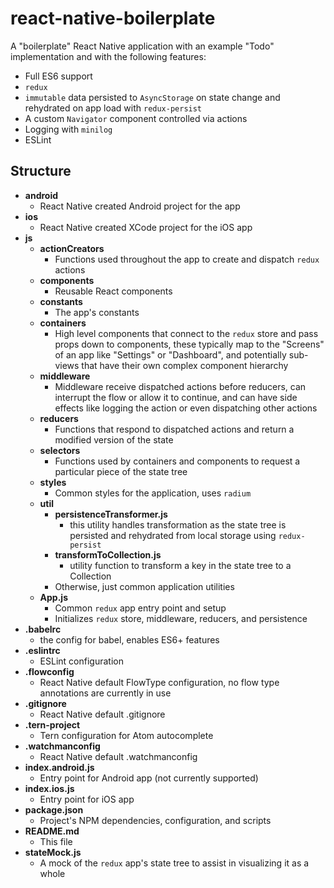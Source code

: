 # react-native-boilerplate

A "boilerplate" React Native application with an example "Todo" implementation and with the following features:

- Full ES6 support
- `redux`
- `immutable` data persisted to `AsyncStorage` on state change and rehydrated on app load with `redux-persist`
- A custom `Navigator` component controlled via actions
- Logging with `minilog`
- ESLint

## Structure

- **android**
    - React Native created Android project for the app
- **ios**
    - React Native created XCode project for the iOS app
- **js**
    - **actionCreators**
        - Functions used throughout the app to create and dispatch `redux` actions
    - **components**
        - Reusable React components
    - **constants**
        - The app's constants
    - **containers**
        - High level components that connect to the `redux` store and pass props down to components, these typically map to the "Screens" of an app like "Settings" or "Dashboard", and potentially sub-views that have their own complex component hierarchy
    - **middleware**
        - Middleware receive dispatched actions before reducers, can interrupt the flow or allow it to continue, and can have side effects like logging the action or even dispatching other actions
    - **reducers**
        - Functions that respond to dispatched actions and return a modified version of the state
    - **selectors**
        - Functions used by containers and components to request a particular piece of the state tree
    - **styles**
        - Common styles for the application, uses `radium`
    - **util**
        - **persistenceTransformer.js**
            - this utility handles transformation as the state tree is persisted and rehydrated from local storage using `redux-persist`
        - **transformToCollection.js**
            - utility function to transform a key in the state tree to a Collection
        - Otherwise, just common application utilities
    - **App.js**
        - Common `redux` app entry point and setup
        - Initializes `redux` store, middleware, reducers, and persistence
- **.babelrc**
    - the config for babel, enables ES6+ features
- **.eslintrc**
    - ESLint configuration
- **.flowconfig**
    - React Native default FlowType configuration, no flow type annotations are currently in use
- **.gitignore**
    - React Native default .gitignore
- **.tern-project**
    - Tern configuration for Atom autocomplete
- **.watchmanconfig**
    - React Native default .watchmanconfig
- **index.android.js**
    - Entry point for Android app (not currently supported)
- **index.ios.js**
    - Entry point for iOS app
- **package.json**
    - Project's NPM dependencies, configuration, and scripts
- **README.md**
    - This file
- **stateMock.js**
    - A mock of the `redux` app's state tree to assist in visualizing it as a whole
